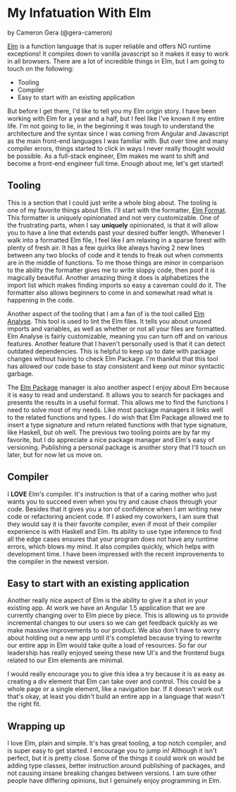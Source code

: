 # My Infatuation With Elm

by Cameron Gera (@gera-cameron)

[Elm](https://elm-lang.org/) is a function language that is super reliable and offers NO runtime exceptions! It compiles down to vanilla javascript so it makes it easy to work in all browsers.
There are a lot of incredible things in Elm, but I am going to touch on the following:

- Tooling
- Compiler
- Easy to start with an existing application

But before I get there, I'd like to tell you my Elm origin story.
I have been working with Elm for a year and a half, but I feel like I've known it my entire life.
I'm not going to lie, in the beginning it was tough to understand the architecture and the syntax since I was coming from Angular and Javascript as the main front-end languages I was familiar with.
But over time and many compiler errors, things started to click in ways I never really thought would be possible.
As a full-stack engineer, Elm makes me want to shift and become a front-end engineer full time.
Enough about me, let's get started!

## Tooling
This is a section that I could just write a whole blog about.
The tooling is one of my favorite things about Elm.
I'll start with the formatter, [Elm Format]().
This formatter is uniquely opinionated and not very customizable.
One of the frustrating parts, when I say **uniquely** opinionated, is that it will allow you to have a line that extends past your desired buffer length.
Whenever I walk into a formatted Elm file, I feel like I am relaxing in a sparse forest with plenty of fresh air.
It has a few quirks like always having 2 new lines between any two blocks of code and it tends to freak out when comments are in the middle of functions.
To me those things are minor in comparison to the ability the formatter gives me to write sloppy code, then poof it is magically beautiful.
Another amazing thing it does is alphabetizes the import list which makes finding imports so easy a caveman could do it.
The formatter also allows beginners to come in and somewhat read what is happening in the code.

Another aspect of the tooling that I am a fan of is the tool called [Elm Analyse](https://stil4m.github.io/elm-analyse/).
This tool is used to lint the Elm files.
It tells you about unused imports and variables, as well as whether or not all your files are formatted.
Elm Analyse is fairly customizable, meaning you can turn off and on various features.
Another feature that I haven't personally used is that it can detect outdated dependencies.
This is helpful to keep up to date with package changes without having to check Elm Package.
I'm thankful that this tool has allowed our code base to stay consistent and keep out minor syntactic garbage.

The [Elm Package](https://package.elm-lang.org/) manager is also another aspect I enjoy about Elm because it is easy to read and understand.
It allows you to search for packages and presents the results in a useful format.
This allows me to find the functions I need to solve most of my needs.
Like most package managers it links well to the related functions and types.
I do wish that Elm Package allowed me to insert a type signature and return related functions with that type signature, like Haskell, but oh well.
The previous two tooling points are by far my favorite, but I do appreciate a nice package manager and Elm's easy of versioning.
Publishing a personal package is another story that I'll touch on later, but for now let us move on.

## Compiler

I **LOVE** Elm's compiler.
It's instruction is that of a caring mother who just wants you to succeed even when you try and cause chaos through your code.
Besides that it gives you a ton of confidence when I am writing new code or refactoring ancient code.
If I asked my coworkers, I am sure that they would say it is their favorite compiler, even if most of their compiler experience is with Haskell and Elm.
Its ability to use type inference to find all the edge cases ensures that your program does not have any runtime errors, which blows my mind.
It also compiles quickly, which helps with development time.
I have been impressed with the recent improvements to the compiler in the newest version.

## Easy to start with an existing application

Another really nice aspect of Elm is the ability to give it a shot in your existing app.
At work we have an Angular 1.5 application that we are currently changing over to Elm piece by piece.
This is allowing us to provide incremental changes to our users so we can get feedback quickly as we make massive improvements to our product.
We also don't have to worry about holding out a new app until it's completed because trying to rewrite our entire app in Elm would take quite a load of resources.
So far our leadership has really enjoyed seeing these new UI's and the frontend bugs related to our Elm elements are minimal.

I would really encourage you to give this idea a try because it is as easy as creating a div element that Elm can take over and control.
This could be a whole page or a single element, like a navigation bar.
If it doesn't work out that's okay, at least you didn't build an entire app in a language that wasn't the right fit.

## Wrapping up

I love Elm, plain and simple.
It's has great tooling, a top notch compiler, and is super easy to get started.
I encourage you to jump in!
Although it isn't perfect, but it is pretty close.
Some of the things it could work on would be adding type classes, better instruction around publishing of packages, and not causing insane breaking changes between versions.
I am sure other people have differing opinions, but I genuinely enjoy programming in Elm.

